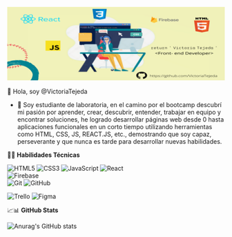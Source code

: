 <p align = "centro">
<img src = "https://github.com/VictoriaTejeda/VictoriaTejeda/blob/main/banner%20small.png" alt = "banner">
</p>

👋 Hola, soy @VictoriaTejeda  

- 🌱 Soy estudiante de laboratoria, en el camino por el bootcamp descubrí mi pasión por aprender, crear, descubrir, entender, trabajar en equipo y encontrar soluciones, he logrado desarrollar páginas web desde 0 hasta aplicaciones funcionales en un corto tiempo utilizando herramientas como HTML, CSS, JS, REACT.JS, etc., demostrando que soy capaz, perseverante y que nunca es tarde para desarrollar nuevas habilidades.

👩‍💻  **Habilidades Técnicas**  

![HTML5](https://img.shields.io/badge/html5-%23E34F26.svg?style=for-the-badge&logo=html5&logoColor=white)
![CSS3](https://img.shields.io/badge/css3-%231572B6.svg?style=for-the-badge&logo=css3&logoColor=white)
![JavaScript](https://img.shields.io/badge/javascript-%23323330.svg?style=for-the-badge&logo=javascript&logoColor=%23F7DF1E)
![React](https://img.shields.io/badge/react-%2320232a.svg?style=for-the-badge&logo=react&logoColor=%2361DAFB)  
![Firebase](https://img.shields.io/badge/firebase-%23039BE5.svg?style=for-the-badge&logo=firebase)  
![Git](https://img.shields.io/badge/git-%23F05033.svg?style=for-the-badge&logo=git&logoColor=white)
![GitHub](https://img.shields.io/badge/github-%23121011.svg?style=for-the-badge&logo=github&logoColor=white)  

![Trello](https://img.shields.io/badge/Trello-%23026AA7.svg?style=for-the-badge&logo=Trello&logoColor=white)
![Figma](https://img.shields.io/badge/figma-%23F24E1E.svg?style=for-the-badge&logo=figma&logoColor=white)  

📈📊 **GitHub Stats**  

 
![Anurag's GitHub stats](https://github-readme-stats.vercel.app/api?username=VictoriaTejeda&show_icons=true)



                                                                                                                       
<!---
VictoriaTejeda/VictoriaTejeda is a ✨ special ✨ repository because its `README.md` (this file) appears on your GitHub profile.
You can click the Preview link to take a look at your changes.
--->
